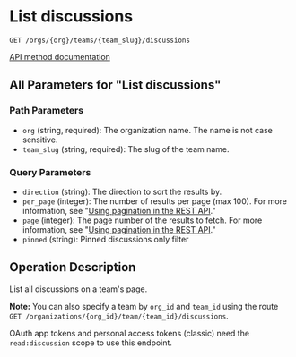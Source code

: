 # List discussions

`GET /orgs/{org}/teams/{team_slug}/discussions`

[API method documentation](https://docs.github.com/rest/teams/discussions#list-discussions)

## All Parameters for "List discussions"

### Path Parameters

- `org` (string, required): The organization name. The name is not case sensitive.
- `team_slug` (string, required): The slug of the team name.
### Query Parameters

- `direction` (string): The direction to sort the results by.
- `per_page` (integer): The number of results per page (max 100). For more information, see "[Using pagination in the REST API](https://docs.github.com/rest/using-the-rest-api/using-pagination-in-the-rest-api)."
- `page` (integer): The page number of the results to fetch. For more information, see "[Using pagination in the REST API](https://docs.github.com/rest/using-the-rest-api/using-pagination-in-the-rest-api)."
- `pinned` (string): Pinned discussions only filter

## Operation Description

List all discussions on a team's page.

**Note:** You can also specify a team by `org_id` and `team_id` using the route `GET /organizations/{org_id}/team/{team_id}/discussions`.

OAuth app tokens and personal access tokens (classic) need the `read:discussion` scope to use this endpoint.
